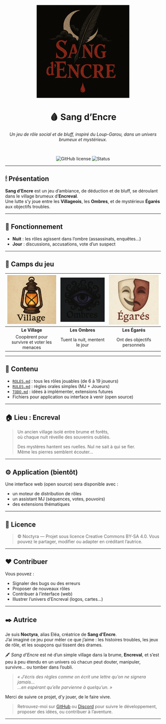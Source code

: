 <div align="center">
  <img src="assets/logo.png" alt="Sang d’Encre" width="300"/>

  <h1>🩸 Sang d’Encre</h1>

  <em>Un jeu de rôle social et de bluff, inspiré du Loup-Garou, dans un univers brumeux et mystérieux.</em>

  <br/>

  ![GitHub license](https://img.shields.io/badge/license-CC--BY--SA--4.0-red)
  ![Status](https://img.shields.io/badge/status-beta-critical)
</div>

---

## 🕯 Présentation

**Sang d’Encre** est un jeu d’ambiance, de déduction et de bluff, se déroulant dans le village brumeux d’**Encreval**.  
Une lutte s’y joue entre les **Villageois**, les **Ombres**, et de mystérieux **Égarés** aux objectifs troubles.

---

## 📜 Fonctionnement

- **Nuit** : les rôles agissent dans l’ombre (assassinats, enquêtes…)
- **Jour** : discussions, accusations, vote d’un suspect

---

## 🧩 Camps du jeu

| <img src="assets/village.png"/> | <img src="assets/ombres.png"/> | <img src="assets/egares.png"/> |
|:--:|:--:|:--:|
| **Le Village** | **Les Ombres** | **Les Égarés** |
| Coopèrent pour survivre et voter les menaces | Tuent la nuit, mentent le jour | Ont des objectifs personnels |

--- 

## 🧩 Contenu

- [`ROLES.md`](ROLES.md) : tous les rôles jouables (de 6 à 19 joueurs)
- [`RULES.md`](RULES.md) : règles orales simples (MJ + Joueurs)
- [`TODO.md`](TODO.md) : idées à implémenter, extensions futures
- Fichiers pour application ou interface à venir (open source)

---

## 🏠 Lieu : Encreval

> Un ancien village isolé entre brume et forêts,  
> où chaque nuit réveille des souvenirs oubliés.
>
> Des mystères hantent ses ruelles. Nul ne sait à qui se fier.  
> Même les pierres semblent écouter…

---

## ⚙️ Application (bientôt)

Une interface web (open source) sera disponible avec :

- un moteur de distribution de rôles
- un assistant MJ (séquences, votes, pouvoirs)
- des extensions thématiques


---

## 📖 Licence

> © Noctyra — Projet sous licence Creative Commons BY-SA 4.0.
> Vous pouvez le partager, modifier ou adapter en créditant l’autrice.

---

## ❤️ Contribuer

Vous pouvez :
- Signaler des bugs ou des erreurs
- Proposer de nouveaux rôles
- Contribuer à l’interface (web)
- Illustrer l’univers d’Encreval (logos, cartes…)

---

## ✒️ Autrice

Je suis **Noctyra**, alias Eléa, créatrice de **Sang d’Encre**.  
J’ai imaginé ce jeu pour mêler ce que j’aime : les histoires troubles, les jeux de rôle, et les soupçons qui tissent des drames.

🖋 *Sang d’Encre* est né d’un simple village dans la brume, **Encreval**, et s’est peu à peu étendu en un univers où chacun peut douter, manipuler, survivre… ou tomber dans l’oubli.

> *« J’écris des règles comme on écrit une lettre qu’on ne signera jamais…  
> …en espérant qu’elle parvienne à quelqu’un. »*

Merci de suivre ce projet, d’y jouer, de le faire vivre.

>Retrouvez-moi sur [GitHub](https://github.com/Noctyra-dev) ou [Discord](https://discord.com/users/1400836934829473853) pour suivre le développement, proposer des idées, ou contribuer à l’aventure.

---
